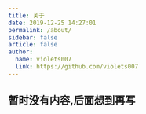 ```yaml
---
title: 关于
date: 2019-12-25 14:27:01
permalink: /about/
sidebar: false
article: false
author:
  name: violets007
  link: https://github.com/violets007
---
```


## 暂时没有内容,后面想到再写